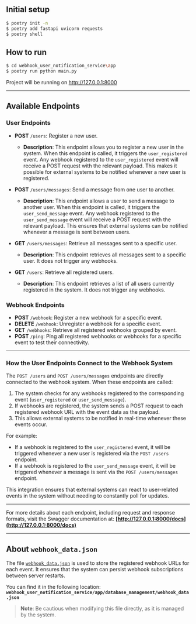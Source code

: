 ## Initial setup

```bash
$ poetry init -n
$ poetry add fastapi uvicorn requests
$ poetry shell
```


## How to run

```bash
$ cd webhook_user_notification_service\app
$ poetry run python main.py
```

Project will be running on http://127.0.0.1:8000

---

## Available Endpoints

### User Endpoints
- **POST** `/users`: Register a new user.
  - **Description**: This endpoint allows you to register a new user in the system. When this endpoint is called, it triggers the `user_registered` event. Any webhook registered to the `user_registered` event will receive a POST request with the relevant payload. This makes it possible for external systems to be notified whenever a new user is registered.

- **POST** `/users/messages`: Send a message from one user to another.
  - **Description**: This endpoint allows a user to send a message to another user. When this endpoint is called, it triggers the `user_send_message` event. Any webhook registered to the `user_send_message` event will receive a POST request with the relevant payload. This ensures that external systems can be notified whenever a message is sent between users.

- **GET** `/users/messages`: Retrieve all messages sent to a specific user.
  - **Description**: This endpoint retrieves all messages sent to a specific user. It does not trigger any webhooks.

- **GET** `/users`: Retrieve all registered users.
  - **Description**: This endpoint retrieves a list of all users currently registered in the system. It does not trigger any webhooks.

### Webhook Endpoints
- **POST** `/webhook`: Register a new webhook for a specific event.
- **DELETE** `/webhook`: Unregister a webhook for a specific event.
- **GET** `/webhooks`: Retrieve all registered webhooks grouped by event.
- **POST** `/ping`: Ping all registered webhooks or webhooks for a specific event to test their connectivity.

---

### How the User Endpoints Connect to the Webhook System

The `POST /users` and `POST /users/messages` endpoints are directly connected to the webhook system. When these endpoints are called:
1. The system checks for any webhooks registered to the corresponding event (`user_registered` or `user_send_message`).
2. If webhooks are registered, the system sends a POST request to each registered webhook URL with the event data as the payload.
3. This allows external systems to be notified in real-time whenever these events occur.

For example:
- If a webhook is registered to the `user_registered` event, it will be triggered whenever a new user is registered via the `POST /users` endpoint.
- If a webhook is registered to the `user_send_message` event, it will be triggered whenever a message is sent via the `POST /users/messages` endpoint.

This integration ensures that external systems can react to user-related events in the system without needing to constantly poll for updates.


---

For more details about each endpoint, including request and response formats, visit the Swagger documentation at:
**[http://127.0.0.1:8000/docs](http://127.0.0.1:8000/docs)**

---

## About `webhook_data.json`

The file [`webhook_data.json`](app/database_management/webhook_data.json) is used to store the registered webhook URLs for each event. It ensures that the system can persist webhook subscriptions between server restarts. 

You can find it in the following location:
**`webhook_user_notification_service/app/database_management/webhook_data.json`**

> **Note**: Be cautious when modifying this file directly, as it is managed by the system.